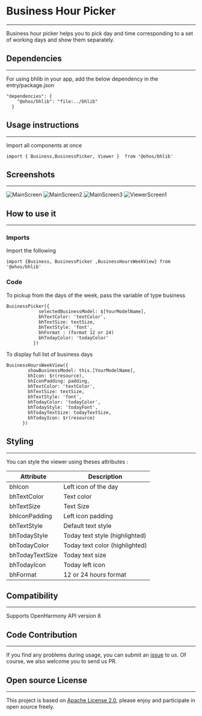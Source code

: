 # Business Hour Picker
****
Business hour picker helps you to pick day and time corresponding to a set of working days and show them separately.  
## Dependencies
****
For using bhlib in your app, add the below dependency in the entry/package.json  
```
"dependencies": {
    "@ohos/bhlib": "file:../bhlib"
  }
```
## Usage instructions
****
Import all components at once
```
import { Business,BusinessPicker, Viewer }  from '@ohos/bhlib'
```
## Screenshots
****
![MainScreen](./Images/Mainscreen.png) ![MainScreen2](./Images/Mainscreen2.png)
![MainScreen3](./Images/MainScreen3.png) ![ViewerScreen1](./Images/ViewerScreen1.png)

## How to use it
***
### Imports
Import the following
```
import {Business, BusinessPicker ,BusinessHoursWeekView} from '@ohos/bhlib'
```
### Code
To pickup from the days of the week, pass the variable of type business
```
BusinessPicker({
            selectedBusinessModel: $[YourModelName],
            bhTextColor: 'textColor',
            bhTextSize: textSize,
            bhTextStyle: 'font',
            bhFormat : (format 12 or 24)
            bhTodayColor: 'todayColor'
          })
```
To display full list of business days
```
BusinessHoursWeekView({
        showBusinessModel: this.[YourModelName],
        bhIcon: $r(resource),
        bhIconPadding: padding,
        bhTextColor: 'textColor',
        bhTextSize: textSize,
        bhTextStyle: 'font',
        bhTodayColor: 'todayColor',
        bhTodayStyle: 'todayFont',
        bhTodayTextSize: todayTextSize,
        bhTodayIcon: $r(resource)
      })
```
## Styling
****
You can style the viewer  using theses attributes :

| Attribute  | Description  |
| ------------ | ------------ |
| bhIcon  | Left icon of the day  |
|bhTextColor   |  Text color |
| bhTextSize  | Text Size  |
| bhIconPadding  | Left icon padding  |
|  bhTextStyle | Default text style   |
|  bhTodayStyle | Today  text style (highlighted)   |
|  bhTodayColor | Today  text color (highlighted)   |
|  bhTodayTextSize | Today  text size|
| bhTodayIcon | Today left icon|
| bhFormat |12 or 24 hours format|
## Compatibility
****
Supports OpenHarmony API version 8
## Code Contribution
****
If you find any problems during usage, you can submit an [issue](https://github.com/satvikshubham/BusinessHoursPicker/issues/new/choose) to us. Of course, we also welcome you to send us PR.
## Open source License
****
This project is based on [Apache License 2.0](./LICENSE), please enjoy and participate in open source freely.


